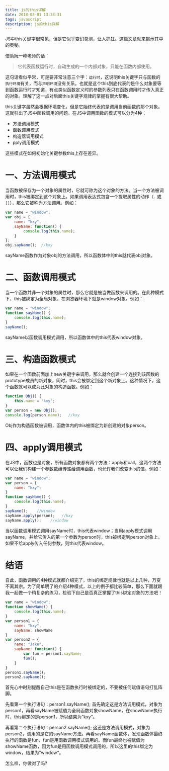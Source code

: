 ```yaml
---
title: js的this详解
date: 2018-08-01 13:38:31
tags: javascript
description: js的this详解
---
```


JS中this关键字很常见，但是它似乎变幻莫测，让人抓狂。这篇文章就来揭示其中的奥秘。

借助阮一峰老师的话：
> 它代表函数运行时，自动生成的一个内部对象，只能在函数内部使用。  

这句话看似平常，可是要非常注意三个字：`运行时`，这说明this关键字只与函数的`执行环境`有关，而与`声明环境`没有关系。也就是这个this到底代表的是什么对象要等到函数运行时才知道，有点类似函数定义时的参数列表只在函数调用时才传入真正的对象。理解了这一点对后面this关键字规律的掌握有很大帮助。

this关键字虽然会根据环境变化，但是它始终代表的是调用当前函数的那个对象。这就引出了JS中函数调用的问题。在JS中调用函数的模式可以分为4种： 
+ 方法调用模式
+ 函数调用模式
+ 构造器调用模式
+ pply调用模式  


这些模式在如何初始化关键参数this上存在差异。

# 一、方法调用模式

当函数被保存为一个对象的属性时，它就可称为这个对象的方法。当一个方法被调用时，this被绑定到这个对象上。如果调用表达式包含一个提取属性的动作（`.` 或 `[]`），那么它被称为方法调用。例如：


```javascript
var name = "window";
var obj = {
    name: "kxy",
    sayName: function() {
        console.log(this.name);
    }
};
obj.sayName();  //kxy
```

sayName函数作为对象obj的方法调用，所以函数体中的this就代表obj对象。

# 二、函数调用模式
当一个函数并非一个对象的属性时，那么它就是被当做函数来调用的。在此种模式下，this被绑定为全局对象，在浏览器环境下就是window对象。例如：


```javascript
var name = "window";
function sayName() {
    console.log(this.name);
}
sayName();
```
sayName以函数调用模式调用，所以函数体中的this代表window对象。 


# 三、构造函数模式
如果在一个函数前面加上new关键字来调用，那么就会创建一个连接到该函数的prototype成员的新对象，同时，this会被绑定到这个新对象上。这种情况下，这个函数就可以成为此对象的构造函数。例如：

```javascript
function Obj() {
    this.name = "kxy";
}
var person = new Obj();
console.log(person.name);   //kxy

```
Obj作为构造函数被调用，函数体内的this被绑定为新创建的对象person。

# 四、apply调用模式
在JS中，函数也是对象，所有函数对象都有两个方法：apply和call，这两个方法可以让我们构建一个参数数组传递给调用函数，也允许我们改变this的值。例如：

```javascript
var name = "window";
var person = {
    name: "kxy";
}
function sayName() {
    console.log(this.name);
}
sayName();    //window
sayName.apply(person);   //kxy
sayName.apply();    //window
```
当以函数调用模式调用sayName时，this代表window；当用apply模式调用sayName，并给它传入的第一个参数为person时，this被绑定到person对象上。如果不给apply传入任何参数，则this代表window。

# 结语
自此，函数调用的4种模式就都介绍完了，this的绑定规律也就是以上几种，万变不离其宗。为了简单明了的介绍4种模式，以上的例子都比较简单，那么下面就跟我一起做一个稍复杂的练习，检验下自己是否真正掌握了this绑定对象的方法吧！

```javascript
var name = "window";
function showName() {
    console.log(this.name);
}
var person1 = {
    name: "kxy",
    sayName: showName
}
var person2 = {
    name: "Jake",
    sayName: function() {
        var fun = person1.sayName;
        fun();
    }
}
person1.sayName();    
person2.sayName();    
```
首先心中时刻提醒自己this是在函数执行时被绑定的，不要被任何赋值语句打乱阵脚。

先看第一个执行语句：person1.sayName(); 首先确定这是方法调用模式，对象为person1，再看sayName被赋值为全局函数对象showName，在showName执行时，this绑定的是person1，所以结果为”kxy”。

再看第二个执行语句：person2.sayName(); 这还是方法调用模式，对象为person2，调用的是它的sayName方法。再看sayName函数体，发现函数体最终执行的函数是fun，fun是用函数调用模式调用的。而fun最终也被赋值为showName函数，因为fun是用函数调用模式调用的，所以这里的this绑定为window，结果为”window“。




怎么样，你做对了吗?